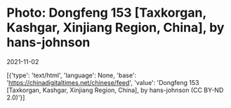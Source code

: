 # Photo: Dongfeng 153 [Taxkorgan, Kashgar, Xinjiang Region, China], by hans-johnson

2021-11-02

[{'type': 'text/html', 'language': None, 'base': 'https://chinadigitaltimes.net/chinese/feed', 'value': 'Dongfeng 153 [Taxkorgan, Kashgar, Xinjiang Region, China], by hans-johnson (CC BY-ND 2.0)'}]